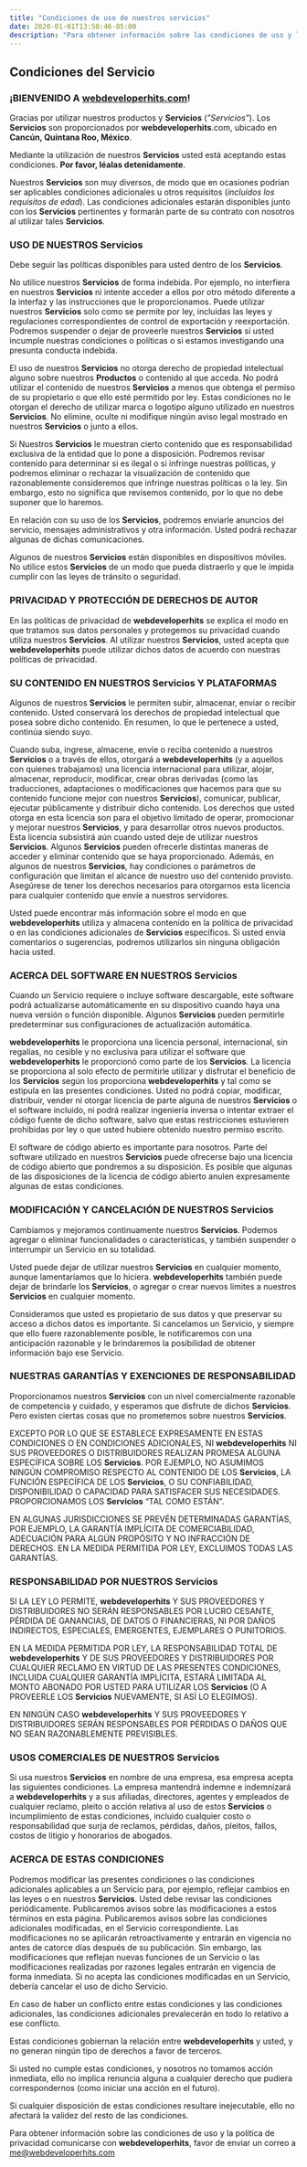 ```yaml
---
title: "Condiciones de uso de nuestros servicios"
date: 2020-01-01T13:50:46-05:00
description: "Para obtener información sobre las condiciones de uso y la política de privacidad comunicarse con webdeveloperhits.com, favor de enviar un correo a me@webdeveloperhits.com"
---
```


## Condiciones del Servicio

### ¡BIENVENIDO A **[webdeveloperhits.com](https://webdeveloperhits.com)**!
Gracias por utilizar nuestros productos y **Servicios** (*"Servicios"*). Los **Servicios** son proporcionados por **webdeveloperhits**.com, ubicado en **Cancún, Quintana Roo, México**.

Mediante la utilización de nuestros **Servicios** usted está aceptando estas condiciones. **Por favor, léalas detenidamente**.

Nuestros **Servicios** son muy diversos, de modo que en ocasiones podrían ser aplicables condiciones adicionales u otros requisitos (*incluidos los requisitos de edad*). Las condiciones adicionales estarán disponibles junto con los **Servicios** pertinentes y formarán parte de su contrato con nosotros al utilizar tales **Servicios**.

### USO DE NUESTROS **Servicios**
Debe seguir las políticas disponibles para usted dentro de los **Servicios**.

No utilice nuestros **Servicios** de forma indebida. Por ejemplo, no interfiera en nuestros **Servicios** ni intente acceder a ellos por otro método diferente a la interfaz y las instrucciones que le proporcionamos. Puede utilizar nuestros **Servicios** solo como se permite por ley, incluidas las leyes y regulaciones correspondientes de control de exportación y reexportación. Podremos suspender o dejar de proveerle nuestros **Servicios** si usted incumple nuestras condiciones o políticas o si estamos investigando una presunta conducta indebida.

El uso de nuestros **Servicios** no otorga derecho de propiedad intelectual alguno sobre nuestros **Productos** o contenido al que acceda. No podrá utilizar el contenido de nuestros **Servicios** a menos que obtenga el permiso de su propietario o que ello esté permitido por ley. Estas condiciones no le otorgan el derecho de utilizar marca o logotipo alguno utilizado en nuestros **Servicios**. No elimine, oculte ni modifique ningún aviso legal mostrado en nuestros **Servicios** o junto a ellos.

Si Nuestros **Servicios** le muestran cierto contenido que es responsabilidad exclusiva de la entidad que lo pone a disposición. Podremos revisar contenido para determinar si es ilegal o si infringe nuestras políticas, y podremos eliminar o rechazar la visualización de contenido que razonablemente consideremos que infringe nuestras políticas o la ley. Sin embargo, esto no significa que revisemos contenido, por lo que no debe suponer que lo haremos.

En relación con su uso de los **Servicios**, podremos enviarle anuncios del servicio, mensajes administrativos y otra información. Usted podrá rechazar algunas de dichas comunicaciones.

Algunos de nuestros **Servicios** están disponibles en dispositivos móviles. No utilice estos **Servicios** de un modo que pueda distraerlo y que le impida cumplir con las leyes de tránsito o seguridad.

### PRIVACIDAD Y PROTECCIÓN DE DERECHOS DE AUTOR
En las políticas de privacidad de **webdeveloperhits** se explica el modo en que tratamos sus datos personales y protegemos su privacidad cuando utiliza nuestros **Servicios**. Al utilizar nuestros **Servicios**, usted acepta que **webdeveloperhits** puede utilizar dichos datos de acuerdo con nuestras políticas de privacidad.

### SU CONTENIDO EN NUESTROS **Servicios** Y PLATAFORMAS
Algunos de nuestros **Servicios** le permiten subir, almacenar, enviar o recibir contenido. Usted conservará los derechos de propiedad intelectual que posea sobre dicho contenido. En resumen, lo que le pertenece a usted, continúa siendo suyo.

Cuando suba, ingrese, almacene, envíe o reciba contenido a nuestros **Servicios** o a través de ellos, otorgará a **webdeveloperhits** (y a aquellos con quienes trabajamos) una licencia internacional para utilizar, alojar, almacenar, reproducir, modificar, crear obras derivadas (como las traducciones, adaptaciones o modificaciones que hacemos para que su contenido funcione mejor con nuestros **Servicios**), comunicar, publicar, ejecutar públicamente y distribuir dicho contenido. Los derechos que usted otorga en esta licencia son para el objetivo limitado de operar, promocionar y mejorar nuestros **Servicios**, y para desarrollar otros nuevos productos. Esta licencia subsistirá aún cuando usted deje de utilizar nuestros **Servicios**. Algunos **Servicios** pueden ofrecerle distintas maneras de acceder y eliminar contenido que se haya proporcionado. Además, en algunos de nuestros **Servicios**, hay condiciones o parámetros de configuración que limitan el alcance de nuestro uso del contenido provisto. Asegúrese de tener los derechos necesarios para otorgarnos esta licencia para cualquier contenido que envíe a nuestros servidores.

Usted puede encontrar más información sobre el modo en que **webdeveloperhits** utiliza y almacena contenido en la política de privacidad o en las condiciones adicionales de **Servicios** específicos. Si usted envía comentarios o sugerencias, podremos utilizarlos sin ninguna obligación hacia usted.

### ACERCA DEL SOFTWARE EN NUESTROS **Servicios**
Cuando un Servicio requiere o incluye software descargable, este software podrá actualizarse automáticamente en su dispositivo cuando haya una nueva versión o función disponible. Algunos **Servicios** pueden permitirle predeterminar sus configuraciones de actualización automática.

**webdeveloperhits** le proporciona una licencia personal, internacional, sin regalías, no cesible y no exclusiva para utilizar el software que **webdeveloperhits** le proporcionó como parte de los **Servicios**. La licencia se proporciona al solo efecto de permitirle utilizar y disfrutar el beneficio de los **Servicios** según los proporciona **webdeveloperhits** y tal como se estipula en las presentes condiciones. Usted no podrá copiar, modificar, distribuir, vender ni otorgar licencia de parte alguna de nuestros **Servicios** o el software incluido, ni podrá realizar ingeniería inversa o intentar extraer el código fuente de dicho software, salvo que estas restricciones estuvieren prohibidas por ley o que usted hubiere obtenido nuestro permiso escrito.

El software de código abierto es importante para nosotros. Parte del software utilizado en nuestros **Servicios** puede ofrecerse bajo una licencia de código abierto que pondremos a su disposición. Es posible que algunas de las disposiciones de la licencia de código abierto anulen expresamente algunas de estas condiciones.

### MODIFICACIÓN Y CANCELACIÓN DE NUESTROS **Servicios**
Cambiamos y mejoramos continuamente nuestros **Servicios**. Podemos agregar o eliminar funcionalidades o características, y también suspender o interrumpir un Servicio en su totalidad.

Usted puede dejar de utilizar nuestros **Servicios** en cualquier momento, aunque lamentaríamos que lo hiciera. **webdeveloperhits** también puede dejar de brindarle los **Servicios**, o agregar o crear nuevos límites a nuestros **Servicios** en cualquier momento.

Consideramos que usted es propietario de sus datos y que preservar su acceso a dichos datos es importante. Si cancelamos un Servicio, y siempre que ello fuere razonablemente posible, le notificaremos con una anticipación razonable y le brindaremos la posibilidad de obtener información bajo ese Servicio.

### NUESTRAS GARANTÍAS Y EXENCIONES DE RESPONSABILIDAD
Proporcionamos nuestros **Servicios** con un nivel comercialmente razonable de competencia y cuidado, y esperamos que disfrute de dichos **Servicios**. Pero existen ciertas cosas que no prometemos sobre nuestros **Servicios**.

EXCEPTO POR LO QUE SE ESTABLECE EXPRESAMENTE EN ESTAS CONDICIONES O EN CONDICIONES ADICIONALES, NI **webdeveloperhits** NI SUS PROVEEDORES O DISTRIBUIDORES REALIZAN PROMESA ALGUNA ESPECÍFICA SOBRE LOS **Servicios**. POR EJEMPLO, NO ASUMIMOS NINGÚN COMPROMISO RESPECTO AL CONTENIDO DE LOS **Servicios**, LA FUNCIÓN ESPECÍFICA DE LOS **Servicios**, O SU CONFIABILIDAD, DISPONIBILIDAD O CAPACIDAD PARA SATISFACER SUS NECESIDADES. PROPORCIONAMOS LOS **Servicios** “TAL COMO ESTÁN”.

EN ALGUNAS JURISDICCIONES SE PREVÉN DETERMINADAS GARANTÍAS, POR EJEMPLO, LA GARANTÍA IMPLÍCITA DE COMERCIABILIDAD, ADECUACIÓN PARA ALGÚN PROPÓSITO Y NO INFRACCIÓN DE DERECHOS. EN LA MEDIDA PERMITIDA POR LEY, EXCLUIMOS TODAS LAS GARANTÍAS.

### RESPONSABILIDAD POR NUESTROS **Servicios**
SI LA LEY LO PERMITE, **webdeveloperhits** Y SUS PROVEEDORES Y DISTRIBUIDORES NO SERÁN RESPONSABLES POR LUCRO CESANTE, PÉRDIDA DE GANANCIAS, DE DATOS O FINANCIERAS, NI POR DAÑOS INDIRECTOS, ESPECIALES, EMERGENTES, EJEMPLARES O PUNITORIOS.

EN LA MEDIDA PERMITIDA POR LEY, LA RESPONSABILIDAD TOTAL DE **webdeveloperhits** Y DE SUS PROVEEDORES Y DISTRIBUIDORES POR CUALQUIER RECLAMO EN VIRTUD DE LAS PRESENTES CONDICIONES, INCLUIDA CUALQUIER GARANTÍA IMPLÍCITA, ESTARÁ LIMITADA AL MONTO ABONADO POR USTED PARA UTILIZAR LOS **Servicios** (O A PROVEERLE LOS **Servicios** NUEVAMENTE, SI ASÍ LO ELEGIMOS).

EN NINGÚN CASO **webdeveloperhits** Y SUS PROVEEDORES Y DISTRIBUIDORES SERÁN RESPONSABLES POR PÉRDIDAS O DAÑOS QUE NO SEAN RAZONABLEMENTE PREVISIBLES.

### USOS COMERCIALES DE NUESTROS **Servicios**
Si usa nuestros **Servicios** en nombre de una empresa, esa empresa acepta las siguientes condiciones. La empresa mantendrá indemne e indemnizará a **webdeveloperhits** y a sus afiliadas, directores, agentes y empleados de cualquier reclamo, pleito o acción relativa al uso de estos **Servicios** o incumplimiento de estas condiciones, incluido cualquier costo o responsabilidad que surja de reclamos, pérdidas, daños, pleitos, fallos, costos de litigio y honorarios de abogados.

### ACERCA DE ESTAS CONDICIONES
Podremos modificar las presentes condiciones o las condiciones adicionales aplicables a un Servicio para, por ejemplo, reflejar cambios en las leyes o en nuestros **Servicios**. Usted debe revisar las condiciones periódicamente. Publicaremos avisos sobre las modificaciones a estos términos en esta página. Publicaremos avisos sobre las condiciones adicionales modificadas, en el Servicio correspondiente. Las modificaciones no se aplicarán retroactivamente y entrarán en vigencia no antes de catorce días después de su publicación. Sin embargo, las modificaciones que reflejan nuevas funciones de un Servicio o las modificaciones realizadas por razones legales entrarán en vigencia de forma inmediata. Si no acepta las condiciones modificadas en un Servicio, debería cancelar el uso de dicho Servicio.

En caso de haber un conflicto entre estas condiciones y las condiciones adicionales, las condiciones adicionales prevalecerán en todo lo relativo a ese conflicto.

Estas condiciones gobiernan la relación entre **webdeveloperhits** y usted, y no generan ningún tipo de derechos a favor de terceros.

Si usted no cumple estas condiciones, y nosotros no tomamos acción inmediata, ello no implica renuncia alguna a cualquier derecho que pudiera correspondernos (como iniciar una acción en el futuro).

Si cualquier disposición de estas condiciones resultare inejecutable, ello no afectará la validez del resto de las condiciones.

Para obtener información sobre las condiciones de uso y la política de privacidad comunicarse con **webdeveloperhits**, favor de enviar un correo a me@webdeveloperhits.com
